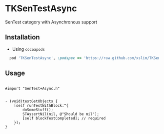 TKSenTestAsync
==============

SenTest category with Asynchronous support

## Installation

* Using `cocoapods`

``` ruby
  pod 'TKSenTestAsync', :podspec => 'https://raw.github.com/xslim/TKSenTestAsync/master/TKSenTestAsync.podspec'
 ```

## Usage

``` objc

#import "SenTest+Async.h"


- (void)testGetObjects {
    [self runTestWithBlock:^{
        doSomeStuff();
        STAssertNil(nil, @"Should be nil");
        [self blockTestCompleted]; // required
    }];
}

```
